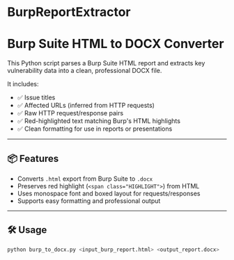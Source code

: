 # BurpReportExtractor

# Burp Suite HTML to DOCX Converter

This Python script parses a Burp Suite HTML report and extracts key vulnerability data into a clean, professional DOCX file.

It includes:
- ✅ Issue titles
- ✅ Affected URLs (inferred from HTTP requests)
- ✅ Raw HTTP request/response pairs
- ✅ Red-highlighted text matching Burp's HTML highlights
- ✅ Clean formatting for use in reports or presentations

---

## 📦 Features

- Converts `.html` export from Burp Suite to `.docx`
- Preserves red highlight (`<span class="HIGHLIGHT">`) from HTML
- Uses monospace font and boxed layout for requests/responses
- Supports easy formatting and professional output

---

## 🛠 Usage

```bash
python burp_to_docx.py <input_burp_report.html> <output_report.docx>
